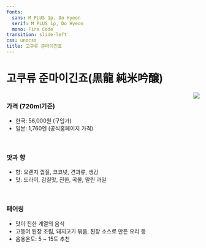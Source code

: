 ```yaml
---
fonts:
  sans: M PLUS 1p, Do Hyeon
  serif: M PLUS 1p, Do Hyeon
  mono: Fira Code
transition: slide-left
css: unocss
title: 고쿠류 준마이긴죠
---
```


# 고쿠류 준마이긴죠(黒龍 純米吟醸)

<div style="display: flex; justify-content: space-between">
  <div>
    <h3>가격 (720ml기준)</h3>
    <ul>
      <li>
        한국: 56,000원 (구입가)
      </li>
      <li>
        일본: 1,760엔 (공식홈페이지 가격)
      </li>
    </ul>
    <br>
    <h3>맛과 향</h3>
    <ul>
      <li>
        향: 오렌지 껍질, 코코넛, 견과류, 생강 
      </li>
      <li>
        맛: 드라이, 감칠맛, 진한, 곡물, 말린 과일
      </li>
    </ul>
    <br>
    <h3>페어링</h3>
    <ul>
      <li>
        맛이 진한 계열의 음식 
      </li>
      <li>
        고등어 된장 조림, 돼지고기 볶음, 된장 소스로 만든 요리 등
      </li>
      <li>
        음용온도: 5 ~ 15도 추천
      </li>
    </ul>
  </div>
  <div>
    <img src="/images/gokuryu.png" class="h-100 rounded shadow">
  </div>
</div>

